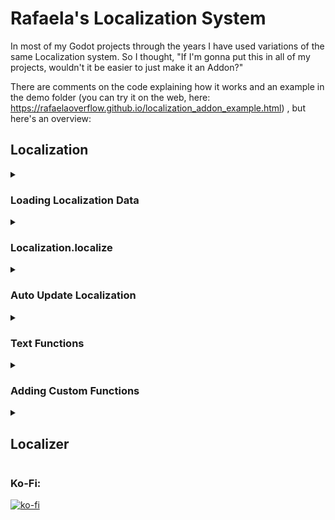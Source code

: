 # Rafaela's Localization System

In most of my Godot projects through the years I have used variations of the same Localization system.
So I thought, "If I'm gonna put this in all of my projects, wouldn't it be easier to just make it an Addon?"

There are comments on the code explaining how it works and an example in the demo folder (you can try it on the web, here: https://rafaelaoverflow.github.io/localization_addon_example.html) , but here's an overview:


## Localization

<details><summary><h3>Loading Localization Data</h3></summary> 

You can set the localization data manually

	Localization.loc_data = {localization data inside here}

Or use the very handy Localization.load_localization method! (to use it you must store your Localization as files in the JSON format (they don't need to end in ".json" though))

	Localization.load_localization(language id, array of folders where localization is located (default = ["res://localization/"]))
By default it will expect a format like this:

	{
		"id":language id here,
		"loc":{
			localization data here
		}
	}
But what if your files are organized like this?

	{
		"info":{
			"id":language id here
		}
		"data":{
			localization data
		}
	}
Then you can: 

	Localization.load_localization(language id, array with localizations folder, "info.id","data")

However, what if instead of having the language id in your localization file, each language has a folder? And also the files are like this?

	{
		localization data
	}
Then you should:

	Localization.load_localization("",\[localization folder of the language you want\],"","")
</details>
<details><summary><h3>Localization.localize</h3></summary>

Here is where the magic happens.
You can call with just the id: 

	Localization.localize("ui.main_menu.button.new_game")
Or with arguments as well: 

	Localization.localize("ui.hud.health_display",{"hp":50})

Let's say your localization data is like this:

	{
		"nothing":"nothing"
		"show_number":"{{%::number}}",
		"animal":"{{locmap::animal_map::animal}}"
		"animal_map":{
			"cow":"cow",
			"sheep":"sheep"
		}
	}
Then:

	Localization.localize("nothing") -> "nothing"
	Localization.localize("show_number",{"number":5}) -> "5"
	Localization.localize("animal",{"animal":"cow"}) -> "cow"
</details>
<details><summary><h3>Auto Update Localization</h3></summary>

When you use Localization.load_localization, after it finishes it calls Localization.emit_update() which emits a signal.
You can connect a function to the signal with Localization.connect_signal(function).

So you could have a script like this:

	extends Control

	@onready var new_game_button = $VBoxContainer/NewGameButton

	func _ready():
		Localization.connect_signal(update_localization)

	func update_localization() -> void:
		new_game_button.text = Localization.localize("ui.main_menu.")
And it will automatically update when the language is changed!
You can also manually call Localization.emit_update() any time you want!
</details>
<details><summary><h3>Text Functions</h3></summary>

Here's the most fun part!
You already seem some ("%" and "locmap") at the Localization.localize section.
Basically, when you call localize, it doesn't return the raw localization text, it processes it first.
During processing it replaces your functions with its return.
A function starts with "{{" and ends with "}}" and you can even have functions inside functions!

	Localization.process_text("{{bbcode::font_size=50::{{bbcode::color=red::test}}}}") -> "[font_size=50][color=red]test[/color][/font_size]"
A function's arguments are split with "::"

if you don't like "{{", "::" and "}}", then you can:

	Localization.set_open(replacement for "{{")
	Localization.set_close(replacement for "}}")
	Localization.set_split(replacement for "::")

You can add your own functions if you want (you can see how in the section after this one).
Here are the functions that come with the addon:

#### "#"
This always returns an empty string ("")
So you can use it to write comments on the text:

	"test blah blah blah {{#::nobody will be able to see this}}" -> "test blah blah blah"

#### "%"

	args = {"value":5.5}
	"{{%::value}}" -> "%s" % value -> "5.5"
	"{{%::value::%d}}" -> "%d" % value -> "5"

#### bbcode
(Remember to enable BBCode on the RichTextLabel)

	"{{bbcode::b::test}}" -> "[b]test[/b]"
	"{{bbcode::color=red::test}}" -> "[color=red]test[/color]"
	args = {"size":30}
	"{{bbcode::font_size=$size::test}}" -> "[font_size=30]test[/font_size]"

#### cap
Capitalizes

	"{{cap::test}}" -> "Test"

#### compare

	args = {"value":5}
	"{{compare::value::==::5::Yes::No}}" -> "Yes"
	"{{compare::value::==::6::Yes::No}}" -> "No"
	"{{compare::value::!=::5::Yes::No}}" -> "No"
	"{{compare::value::!=::6::Yes::No}}" -> "Yes"
	"{{compare::value::>=::5::Yes::No}}" -> "Yes"
	"{{compare::value::>=::6::Yes::No}}" -> "No"
	"{{compare::value::>::5::Yes::No}}" -> "No"
	"{{compare::value::>::4::Yes::No}}" -> "Yes"
	"{{compare::value::<=::5::Yes::No}}" -> "Yes"
	"{{compare::value::<=::4::Yes::No}}" -> "No"
	"{{compare::value::<::5::Yes::No}}" -> "No"
	"{{compare::value::<::6::Yes::No}}" -> "Yes"

#### if
	args = {"value":true}
	"{{if::value::Yes}}" -> "Yes"
	"{{if::value::Yes::No}}" -> "No"
	args = {"value":false}
	"{{if::value::Yes}}" -> ""
	"{{if::value::Yes::No}}" -> "No"

#### loc

	loc_data = {
		"thing": "the thing"
		"things":{
			"0":"thing 0",
			"1":"thing 1",
			"%":"thing {{%::thing}}"
		}
	}
	"{{loc::thing}}" -> localizes thing -> "the thing"
	"{{loc::things.0}}" -> localizes things.0 -> "thing 0"
	args = {"loc_id":"things.%","thing":5}
	"{{loc::$loc_id}}" -> localizes things.% -> "thing {{%::thing}}" -> "thing 5"

#### locmap

	loc_data = {
		"animal_map":{
			"cow":"The Cow",
			"sheep":"The Sheep"
		}
	}
	args = {"animal":"cow"}
	"{{locmap::animal_map::animal}}" -> localizes animal_map.cow -> "The Cow"

#### !locmap

	loc_data = {
		"cow":{
			"sound":"moo"
		},
		"sheep":{
			"sound":"bah"
		}
	}
	args = {"animal":"cow"}
	"{{!locmap::sound::animal}}" -> localizes cow.sound -> "moo"

#### locmap!

	loc_data = {
		"animal_map" : {
			"cow":{
				"sound":"moo"
			},
			"sheep":{
				"sound":"bah"
			}
		}
	}
	args = {"animal":"cow"}
	"{{!locmap::animal_map::animal::sound}}" -> localizes animal_map.cow.sound -> "moo"

#### locarr

	loc_data = {
		"person_desc": "Name: {{%::person.name}} | Age: {{%::person.age}}" 
	}
	args = {
		"people" = [
			{"name":"John","age":20},
			{"name":"Rafaela","age":22}
		]
	}
	"{{locarr::person_desc::people::person::\n}}" -> "Name: John | Age: 20\nName: Rafaela | Age: 22"

#### locdict

	loc_data = {
		"person_desc": "Name: {{%::name}} | Age: {{%::age}}" 
	}
	args = {
		"people" = {
			"John":20,
			"Rafaela":22
		}
	}
	"{{locdict::person_desc::people::name::age::\n}}" -> "Name: John | Age: 20\nName: Rafaela | Age: 22"

#### "map"

	args = {"animal":"cow"}
	"{{map::animal::cow==moo::chicken==noise chicken makes}}" -> "moo"

#### "quote"

	"{{quote::test}}" -> "\"test\""

#### "random"

	"{{random::Italy::France::Türkiye}}" -> could be any of these: "Italy", "France" or "Türkiye"

#### "range"

	args = {"value":50}
	"{{range::value::20--A::40--B::50--C::60--D::E}}" -> "C"
	args = {"value":51}
	"{{range::value::20--A::40--B::50--C::60--D::E}}" -> "D"
	args = {"value":61}
	"{{range::value::20--A::40--B::50--C::60--D::E}}" -> "E"
	args = {"value":0}
	"{{range::value::20--A::40--B::50--C::60--D::E}}" -> "A"
</details>
<details><summary><h3>Adding Custom Functions</h3></summary>

You can use Localization.register_function to add a custom function.

	Localization.register_function(function id, function)

It's important to remember that the function always takes two parameters: post and args
Post is everything after the first split ("::") so the post of "{{bbcode::font_size=50::text}}", would be "font_size=50::text"
Args is the arguments you used when calling Localization.localize plus the global arguments

	Localization.localize(localization id, dictionary containing the arguments (AKA args) here)
	(Doing Localization.localize(localization id) is the same as Localization.localize(localization id, {}))

To add a global argument you can:

	Localization.add_global_arg(argument id, argument)

#### RECURSIVE GET AND MAYBE GET

Let's say we want to make a function that returns PI multiplied by a value:

	Localization.register_function("pitimes", func(post,args):
		return "%s" % (PI*post.to_float())
	)
	Localization.process_text("{{pitimes::5}}") -> "15.708"
But what if we want to get the value from an argument?

	Localization.register_function("pitimes", func(post,args):
		post = Localization.recursive_get(post,args)
		if post is String: post = post.to_float()
		return "%s" % (PI*post)
	)
Why recursive_get instead of simply args.get(post)?

	with normal get you can only do this:
	Localization.process_text("{{pitimes::value}}",{"value":5}) -> "15.708"
	with recursive_get you can also do this:
	Localization.process_text("{{pitimes::test.value}}",{"test":{"value":5}}) -> "15.708"
Okay, but what if sometimes I want to get the value from an argument and sometimes just get a value I wrote?

	Localization.register_function("pitimes", func(post,args):
		post = Localization.maybe_get(post,args)
		if post is String: post = post.to_float()
		return "%s" % (PI*post)
	)
	Localization.process_text("{{pitimes::5}}") -> "15.708"
	Localization.process_text("{{pitimes::$value}}",{"value":5}) -> "15.708"
	Localization.process_text("{{pitimes::$test.value}}",{"test":{"value":5}}) -> "15.708"

#### POST SPLITTING

Let's say you want a function that repeats something a certain amount of times:

	Localization.register_function("repeat",func(post,args):
		var x = Localization.post_split(post)
		var text = Localization.maybe_get(x[0],args)
		var amount = Localization.maybe_get(x[1],args)
		if amount is String: amount = amount.to_int()
		return text[0].repeat(amount)
	)
	Localization.process_text("{{repeat::test::2}}") -> "testtest"
	Localization.process_text("{{repeat::$0::$1}}",{"0":"test","1":2}) -> "testtest"
	Localization.process_text("{{repeat::{{pitimes::5}}::2}}") -> "15.70815.708"
Now, why didn't I use the default split function?

	"{{repeat::{{pitimes::5}}::2}}" -> post = {{pitimes::5}}::2
	post.split(LOCALIZATION.SPLIT) -> ["{{pitimes",    "5}}",    "2"] WRONG, BREAKS THINGS
	Localization.post_split(post) -> ["{{pitimes::5}}",    "2"] CORRECT, WORKS PERFECTLY

#### Recommendation

I would recommend you register functions before loading localization if you don't want a bunch of ERROR: MISSING FUNCTION on your games text!
You could do something like this:

	func _ready() -> void:
		initialize_localization()

	func initialize_localization() -> void:
		Localization.register_function(id, function)
		Localization.register_function(id2, function2)
		Localization.register_function(id3, function3)
		Localization.register_function(id4, function4)
		Localization.register_function(id5, function5)
		Localization.add_global_arg("main",self)
		Localization.load_localization(language_id)

</details>

<details><summary><h2>Localizer</h2></summary>

A simple node that automatically updates the localization of nodes.
It exports a dictionary where the keys are nodes and the values are PackedStringArrays.

Let's say you have a button. You have localization for its "text" variable and for its "tooltip_text" variable.
The id of the text localization is "ui.button" and the id of the tooltip_text localization is "ui.tooltip.button".
Then you: 

-Add a Localizer node to the scene

-Add the button as a key

-Then you insert in the array "text", "ui.button", "tooltip_text" and "ui.tooltip.button" (it's always the name of a variable followed by a localization id)

-It is done (don't forget to press "Add Key/Value Pair")

</details>

### Ko-Fi:
[![ko-fi](https://ko-fi.com/img/githubbutton_sm.svg)](https://ko-fi.com/E1E4Y5I7B)
